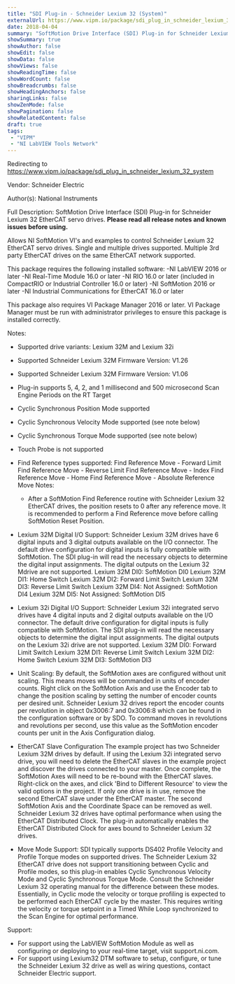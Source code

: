 ```yaml
---
title: "SDI Plug-in - Schneider Lexium 32 (System)"
externalUrl: https://www.vipm.io/package/sdi_plug_in_schneider_lexium_32_system
date: 2018-04-04
summary: "SoftMotion Drive Interface (SDI) Plug-in for Schneider Lexium 32 EtherCAT servo drives."
showSummary: true
showAuthor: false
showEdit: false
showData: false
showViews: false
showReadingTime: false
showWordCount: false
showBreadcrumbs: false
showHeadingAnchors: false
sharingLinks: false
showZenMode: false
showPagination: false
showRelatedContent: false
draft: true
tags:
 - "VIPM"
 - "NI LabVIEW Tools Network"
---
```


Redirecting to https://www.vipm.io/package/sdi_plug_in_schneider_lexium_32_system

Vendor: Schneider Electric

Author(s): National Instruments
 
Full Description:
SoftMotion Drive Interface (SDI) Plug-in for Schneider Lexium 32 EtherCAT servo drives. **Please read all release notes and known issues before using.**

Allows NI SoftMotion VI's and examples to control Schneider Lexium 32 EtherCAT servo drives. Single and multiple drives supported. Multiple 3rd party EtherCAT drives on the same EtherCAT network supported.

This package requires the following installed software:
-NI LabVIEW 2016 or later
-NI Real-Time Module 16.0 or later
-NI RIO 16.0 or later (included in CompactRIO or Industrial Controller 16.0 or later)
-NI SoftMotion 2016 or later
-NI Industrial Communications for EtherCAT 16.0 or later

This package also requires VI Package Manager 2016 or later.
VI Package Manager must be run with administrator privileges to ensure this package is installed correctly.

Notes:
- Supported drive variants: Lexium 32M and Lexium 32i
- Supported Schneider Lexium 32M Firmware Version: V1.26
- Supported Schneider Lexium 32M Firmware Version: V1.06
- Plug-in supports 5, 4, 2, and 1 millisecond and 500 microsecond Scan Engine Periods on the RT Target
- Cyclic Synchronous Position Mode supported
- Cyclic Synchronous Velocity Mode supported (see note below)
- Cyclic Synchronous Torque Mode supported (see note below)
- Touch Probe is not supported
- Find Reference types supported:
  Find Reference Move - Forward Limit
  Find Reference Move - Reverse Limit
  Find Reference Move - Index
  Find Reference Move - Home
  Find Reference Move - Absolute
  Reference Move Notes:
  - After a SoftMotion Find Reference routine with Schneider Lexium 32 EtherCAT drives, the position resets to 0 after any reference move. It is recommended to perform a Find Reference move before calling SoftMotion Reset Position.

- Lexium 32M Digital I/O Support:
Schneider Lexium 32M drives have 6 digital inputs and 3 digital outputs available on the I/O connector. The default drive configuration for digital inputs is fully compatible with SoftMotion. The SDI plug-in will read the necessary objects to determine the digital input assignments. The digital outputs on the Lexium 32 Mdrive are not supported.
Lexium 32M DI0: SoftMotion DI0
Lexium 32M DI1: Home Switch
Lexium 32M DI2: Forward Limit Switch
Lexium 32M DI3: Reverse Limit Switch
Lexium 32M DI4: Not Assigned: SoftMotion DI4
Lexium 32M DI5: Not Assigned: SoftMotion DI5

- Lexium 32i Digital I/O Support:
Schneider Lexium 32i integrated servo drives have 4 digital inputs and 2 digital outputs available on the I/O connector. The default drive configuration for digital inputs is fully compatible with SoftMotion. The SDI plug-in will read the necessary objects to determine the digital input assignments. The digital outputs on the Lexium 32i drive are not supported.
Lexium 32M DI0: Forward Limit Switch
Lexium 32M DI1: Reverse Limit Switch
Lexium 32M DI2: Home Switch
Lexium 32M DI3: SoftMotion DI3

- Unit Scaling:
By default, the SoftMotion axes are configured without unit scaling. This means moves will be commanded in units of encoder counts. Right click on the SoftMotion Axis and use the Encoder tab to change the position scaling by setting the number of encoder counts per desired unit.
Schneider Lexium 32 drives report the encoder counts per revolution in object 0x3006:7 and 0x3006:8 which can be found in the configuration software or by SDO. To command moves in revolutions and revolutions per second, use this value as the SoftMotion encoder counts per unit in the Axis Configuration dialog.

- EtherCAT Slave Configuration
The example project has two Schneider Lexium 32M drives by default. If using the Lexium 32i integrated servo drive, you will need to delete the EtherCAT slaves in the example project and discover the drives connected to your master.
Once complete, the SoftMotion Axes will need to be re-bound with the EtherCAT slaves. Right-click on the axes, and click 'Bind to Different Resource' to view the valid options in the project. If only one drive is in use, remove the second EtherCAT slave under the EtherCAT master. The second SoftMotion Axis and the Coordinate Space can be removed as well.
Schneider Lexium 32 drives have optimal performance when using the EtherCAT Distributed Clock. The plug-in automatically enables the EtherCAT Distributed Clock for axes bound to Schneider Lexium 32 drives.

- Move Mode Support:
SDI typically supports DS402 Profile Velocity and Profile Torque modes on supported drives. The Schneider Lexium 32 EtherCAT drive does not support transitioning between Cyclic and Profile modes, so this plug-in enables Cyclic Synchronous Velocity Mode and Cyclic Synchronous Torque Mode.
Consult the Schneider Lexium 32 operating manual for the difference between these modes. Essentially, in Cyclic mode the velocity or torque profiling is expected to be performed each EtherCAT cycle by the master. This requires writing the velocity or torque setpoint in a Timed While Loop synchronized to the Scan Engine for optimal performance.

Support:
- For support using the LabVIEW SoftMotion Module as well as configuring or deploying to your real-time target, visit support.ni.com.
- For support using Lexium32 DTM software to setup, configure, or tune the Schneider Lexium 32 drive as well as wiring questions, contact Schneider Electric support.
